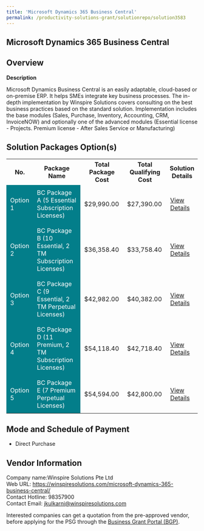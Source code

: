 ```yaml
---
title: 'Microsoft Dynamics 365 Business Central'
permalink: /productivity-solutions-grant/solutionrepo/solution3583
---
```


## Microsoft Dynamics 365 Business Central

## Overview

**Description**

Microsoft Dynamics Business Central is an easily adaptable, cloud-based or on-premise ERP. It helps SMEs integrate key business processes. The in-depth implementation by Winspire Solutions covers consulting on the best business practices based on the standard solution. Implementation includes the base modules (Sales, Purchase, Inventory, Accounting, CRM, InvoiceNOW) and optionally one of the advanced modules (Essential license - Projects. Premium license -  After Sales Service or Manufacturing)

## Solution Packages Option(s)

<table>
<tr>
<th><b>No.</b></th>
<th><b>Package Name</b></th>
<th><b>Total Package Cost</b></th>
<th><b>Total Qualifying Cost</b></th>
<th><b>Solution Details</b></th>
</tr>
<tr>
<td style='padding: 10px; background-color: #037E8A; color: #FFFFFF;'>Option 1</td>
<td style='padding: 10px; background-color: #037E8A; color: #FFFFFF;'>BC Package A (5 Essential Subscription Licenses)</td>
<td style='padding: 10px;'>$29,990.00</td>
<td style='padding: 10px;'>$27,390.00</td>
<td style='padding: 10px;'><a href='/images/psg/winspire_Desensitised_Annex_3_Part_1.pdf' target='_blank'>View Details</a></td>
</tr>
<tr>
<td style='padding: 10px; background-color: #037E8A; color: #FFFFFF;'>Option 2</td>
<td style='padding: 10px; background-color: #037E8A; color: #FFFFFF;'>BC Package B (10 Essential, 2 TM Subscription Licenses)</td>
<td style='padding: 10px;'>$36,358.40</td>
<td style='padding: 10px;'>$33,758.40</td>
<td style='padding: 10px;'><a href='/images/psg/winspire_Desensitised_Annex_3_Part_2.pdf' target='_blank'>View Details</a></td>
</tr>
<tr>
<td style='padding: 10px; background-color: #037E8A; color: #FFFFFF;'>Option 3</td>
<td style='padding: 10px; background-color: #037E8A; color: #FFFFFF;'>BC Package C (9 Essential, 2 TM Perpetual Licenses)</td>
<td style='padding: 10px;'>$42,982.00</td>
<td style='padding: 10px;'>$40,382.00</td>
<td style='padding: 10px;'><a href='/images/psg/winspire_Desensitised_Annex_3_Part_3.pdf' target='_blank'>View Details</a></td>
</tr>
<tr>
<td style='padding: 10px; background-color: #037E8A; color: #FFFFFF;'>Option 4</td>
<td style='padding: 10px; background-color: #037E8A; color: #FFFFFF;'>BC Package D (11 Premium, 2 TM Subscription Licenses)</td>
<td style='padding: 10px;'>$54,118.40</td>
<td style='padding: 10px;'>$42,718.40</td>
<td style='padding: 10px;'><a href='/images/psg/winspire_Desensitised_Annex_3_Part_4.pdf' target='_blank'>View Details</a></td>
</tr>
<tr>
<td style='padding: 10px; background-color: #037E8A; color: #FFFFFF;'>Option 5</td>
<td style='padding: 10px; background-color: #037E8A; color: #FFFFFF;'>BC Package E (7 Premium Perpetual Licenses)</td>
<td style='padding: 10px;'>$54,594.00</td>
<td style='padding: 10px;'>$42,800.00</td>
<td style='padding: 10px;'><a href='/images/psg/winspire_Desensitised_Annex_3_Part_5.pdf' target='_blank'>View Details</a></td>
</tr>
</table>

## Mode and Schedule of Payment

 - Direct Purchase

## Vendor Information

 Company name:Winspire Solutions Pte Ltd<br>Web URL: https://winspiresolutions.com/microsoft-dynamics-365-business-central/ <br>Contact Hotline: 98357900 <br>Contact Email: jkulkarni@winspiresolutions.com

Interested companies can get a quotation from the pre-approved vendor, before applying for the PSG through the <a href='https://www.businessgrants.gov.sg/' target='_blank' rel='noopener'>Business Grant Portal (BGP)</a>.

<script src="/jquery/resize-tables.js"></script>
